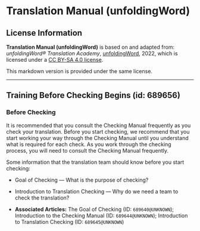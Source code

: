 # Translation Manual (unfoldingWord)

## License Information

**Translation Manual (unfoldingWord)** is based on and adapted from: _unfoldingWord® Translation Academy_, [unfoldingWord](https://unfoldingword.org/utw), 2022, which is licensed under a [CC BY-SA 4.0 license](https://creativecommons.org/licenses/by-sa/4.0/legalcode.en).

This markdown version is provided under the same license.



--------------------------------

## Training Before Checking Begins (id: 689656)

### Before Checking

It is recommended that you consult the Checking Manual frequently as you check your translation. Before you start checking, we recommend that you start working your way through the Checking Manual until you understand what is required for each check. As you work through the checking process, you will need to consult the Checking Manual frequently.

Some information that the translation team should know before you start checking:

* Goal of Checking — What is the purpose of checking?
* Introduction to Translation Checking — Why do we need a team to check the translation?

* **Associated Articles:** The Goal of Checking (ID: `689640@UNKNOWN`); Introduction to the Checking Manual (ID: `689644@UNKNOWN`); Introduction to Translation Checking (ID: `689645@UNKNOWN`)


